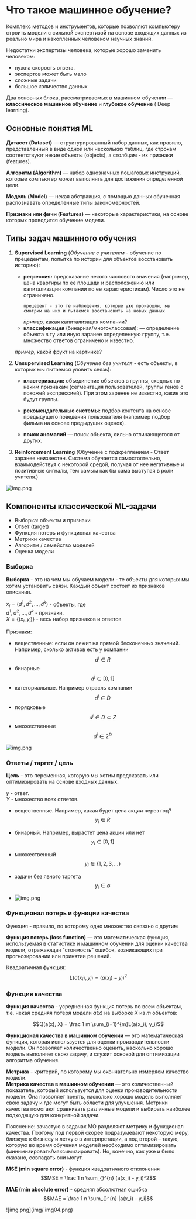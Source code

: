 # Что такое машинное обучение?

Комплекс методов и инструментов, которые позволяют компьютеру строить модели с сильной экспертизой на основе входящих
данных из реально мира и накопленных человеком научных знаний.

Недостатки экспертизы человека, которые хорошо заменить человеком:

- нужна скорость ответа.
- экспертов может быть мало
- сложные задачи
- большое количество данных

Два основных блока, рассматриваемых в машинном обучении — **классическое машинное обучение** и **глубокое обучение** (
Deep
learning).

## Основные понятия ML

**Датасет (Dataset)** — структурированный набор данных, как правило, представленный в виде одной или нескольких таблиц,
где строкам соответствуют некие объекты (objects), а столбцам - их признаки (features).

**Алгоритм (Algorithm)** — набор однозначных пошаговых инструкций, которые компьютер может выполнять для достижения
определенной цели.

**Модель (Model)** — некая абстракция, с помощью данных обученная распознавать определенные типы закономерностей.

**Признаки или фичи (Features)** — некоторые характеристики, на основе которых проводится обучение модели.

## Типы задач машинного обучения

1. **Supervised Learning** (_Обучение с учителем_ - обучение по прецедентам, попытка по истории для объектов
   восстановить историю):
    - **регрессия:** предсказание некого числового значения (например, цена квартиры по ее площади и расположению или
      капитализация компании по ее характеристикам). Число это не ограничено.
      ```
      прецедент - это те наблюдения, которые уже произошли, мы смотрим на них и пытаемся восстановить на новых данных
      ```
      _пример,_ какая капитализация компании?
    - **классификация** (бинарная/многоклассовая): — определение объекта в ту или иную заранее определенную группу, т.е.
      множество ответов ограничено и известно.

   _пример,_ какой фрукт на картинке?

2. **Unsupervised Learning** (_Обучение без учителя_ - есть объекты, в которых мы пытаемся уловить связь):
    - **кластеризация:** объединение объектов в группы, сходных по неким признакам (сегментация пользователей, группы
      генов с похожей экспрессией). При этом заренее не известно, какие это будут группы.

    - **рекомендательные системы:** подбор контента на основе предыдущего поведения пользователя (например подбор фильма
      на основе предыдущих оценок).

    - **поиск аномалий** — поиск объекта, сильно отличающегося от других.

3. **Reinforcement Learning** (Обучение с подкреплением - Ответ заранее неизвестен. Система обучается самостоятельно,
   взаимодействуя с некоторой средой, получая от нее негативные и позитивные сигналы, тем самым как бы сама выступая в
   роли учителя.)

![img.png](img/img00.png)

## Компоненты классической ML-задачи

- Выборка: объекты и признаки
- Ответ (target)
- Функция потерь и функционал качества
- Метрики качества
- Алгоритм / семейство моделей
- Оценка модели

### Выборка

**Выборка** - это на чем мы обучаем модели - те объекты для которых мы хотим установить связи.
Каждый объект состоит из признаков описания.

$x_i = (d^1, d^2,..., d^k)$ - объекты, где  
$d^1, d^2,..., d^k$ - признаки.  
$X = \{(x_i,y_i)\}$ - весь набор признаков и ответов

Признаки:

- вещественные: если он лежит на прямой бесконечных значений. Например, сколько активов есть у компании
  $$d^j \in R$$
- бинарные
  $$d^j \in [0,1]$$
- категориальные. Например отрасль компании
  $$d^j \in D$$
- порядковые
  $$d^j \in D \subset Z$$
- множественные
  $$d^j \in 2^D$$

![img.png](img/img01.png)

### Ответы / таргет / цель

**Цель** - это переменная, которую мы хотим предсказать или оптимизировать на основе входных данных.

$y$ - ответ.  
$Y$ - множество всех ответов.

- вещественные. Например, какая будет цена акции через год?
  $$y_i \in R$$
- бинарный. Например, вырастет цена акции или нет
  $$y_i \in [0,1]$$
- множественный
  $$y_i \in \{1, 2, 3, ...\}$$
- задачи без явного таргета
  $$y_i \in \emptyset$$

- ![img.png](img/img02.png)

### Функционал потерь и функции качества

Функция - правило, по которому одно множество связано с другим

**Функция потерь (loss function)** — это математическая функция, используемая в статистике и машинном обучении для
оценки
качества модели, отражающая "стоимость" ошибок, возникающих при прогнозировании или принятии решений.

Квадратичная функция:
$$L(a(x_i), y_i) = (a(x_i)- y_i)^2$$

### Функция качества

**Функция качества** - усредненная функция потерь по всем объектам, т.е. некая средняя потеря модели $a(x)$ на
выборке $X$ из $m$ объектов:

$$Q(a(x), X) = \frac 1 m \sum_{i=1}^{m}L(a(x_i), y_i)$$

**Функционал качества в машинном обучении** — это математическая функция, которая используется для оценки
производительности
модели. Он позволяет количественно оценить, насколько хорошо модель выполняет свою задачу, и служит основой для
оптимизации алгоритма обучения.

**Метрика** - критерий, по которому мы окончательно измеряем качество модели.  
**Метрика качества в машинном обучении** — это количественный показатель, который используется для оценки
производительности
модели. Она позволяет понять, насколько хорошо модель выполняет свою задачу и где могут быть области для улучшения.
Метрики качества помогают сравнивать различные модели и выбирать наиболее подходящую для конкретной задачи.

Пояснение: зачастую в задачах МО разделяют метрику и функционал качества. Поэтому под первой скорее подразумевают
некоторую меру, близкую к бизнесу и легкую в интерпретации, а под второй – такую, которую во время обучения моделей
необходимо оптимизировать (минимизировать/максимизировать). Но, конечно, как уже и было сказано, совпадать они могут.

**MSE (min square error)** - функция квадратичного отклонения  
$$MSE = \frac 1 n \sum_{}^{n} (a(x_i) - y_i)^2$$

**MAE (min absolute error)** - средняя абсолютная ошибка
$$MAE = \frac 1 n \sum_{}^{n} |a(x_i) - y_i|$$

![img.png](img/ img04.png)


